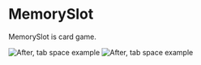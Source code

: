 MemorySlot
==========

MemorySlot is card game.

![After, tab space example](https://github.com/0ED/MemorySlot/tree/master/images/slot1.png)
![After, tab space example](https://github.com/0ED/MemorySlot/tree/master/images/slot2.png)
